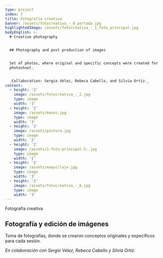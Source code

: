 ```yaml
---
type: project
index: 7
title: Fotografía creativa
banner: /assets/fotocreativa_-_0_portada.jpg
highlightedImage: /assets/fotocreativa_-_1_foto_principal.jpg
bodyEnglish: >-
  # Creative photography


  ## Photography and post production of images


  Set of photos, where original and specific concepts were created for every
  photoshoot.


  _Collaboration: Sergio Vélez, Rebeca Cabello, and Silvia Ortíz._
content:
  - height: '2'
    image: /assets/fotocreativa_-_2.jpg
    type: image
    width: '3'
  - height: '2'
    image: /assets/manos.jpg
    type: image
    width: '3'
  - height: '2'
    image: /assets/pintura.jpg
    type: image
    width: '2'
  - height: '2'
    image: /assets/1-foto-principal-5-.jpg
    type: image
    width: '1'
  - height: '2'
    image: /assets/maquillaje.jpg
    type: image
    width: '3'
  - height: '2'
    image: /assets/fotocreativa_-_6.jpg
    type: image
    width: '3'
---
```

Fotografía creativa

## Fotografía y edición de imágenes

Toma de fotografías, donde se crearon conceptos originales y específicos para cada sesión.

_En colaboración con Sergio Vélez, Rebeca Cabello y Silvia Ortíz._
